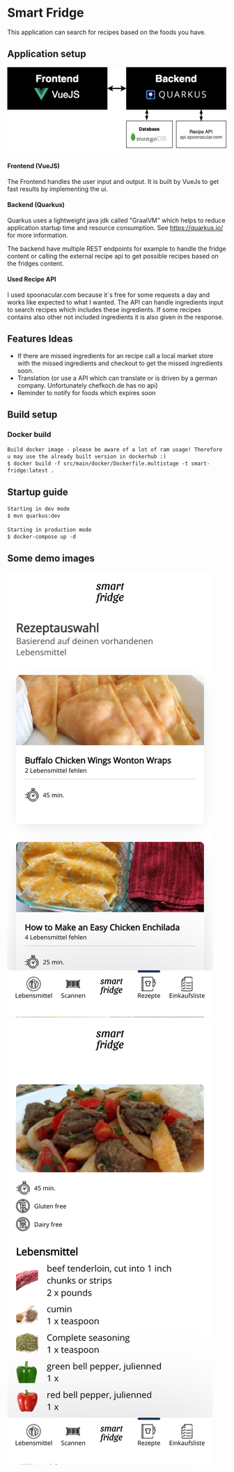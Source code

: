 # Smart Fridge

This application can search for recipes based on the foods you have.

## Application setup
![alt smart-fridge-setup](assets/img/smart-fridge-setup.png)

#### Frontend (VueJS)
The Frontend handles the user input and output. It is built by VueJs to get fast results by implementing the ui.

#### Backend (Quarkus)
Quarkus uses a lightweight java jdk called "GraalVM" which helps to reduce application startup time and resource consumption.
See https://quarkus.io/ for more information.

The backend have multiple REST endpoints for example to handle the fridge content or calling the external recipe api to get possible recipes based on the fridges content.

#### Used Recipe API
I used spoonacular.com because it´s free for some requests a day and works like expected to what I wanted. 
The API can handle ingredients input to search recipes which includes these ingredients. 
If some recipes contains also other not included ingredients it is also given in the response.

## Features Ideas
* If there are missed ingredients for an recipe call a local market store with the missed ingredients and checkout to get the missed ingredients soon.
* Translation (or use a API which can translate or is driven by a german company. Unfortunately chefkoch.de has no api)
* Reminder to notify for foods which expires soon

## Build setup
### Docker build
```
Build docker image - please be aware of a lot of ram usage! Therefore u may use the already built version in dockerhub :) 
$ docker build -f src/main/docker/Dockerfile.multistage -t smart-fridge:latest .
```

## Startup guide
```
Starting in dev mode
$ mvn quarkus:dev

Starting in production mode
$ docker-compose up -d
```

## Some demo images

![alt smart-fridge-demo](assets/img/smart-fridge-demo.png)
![alt smart-fridge-demo-1](assets/img/smart-fridge-demo-1.png)
